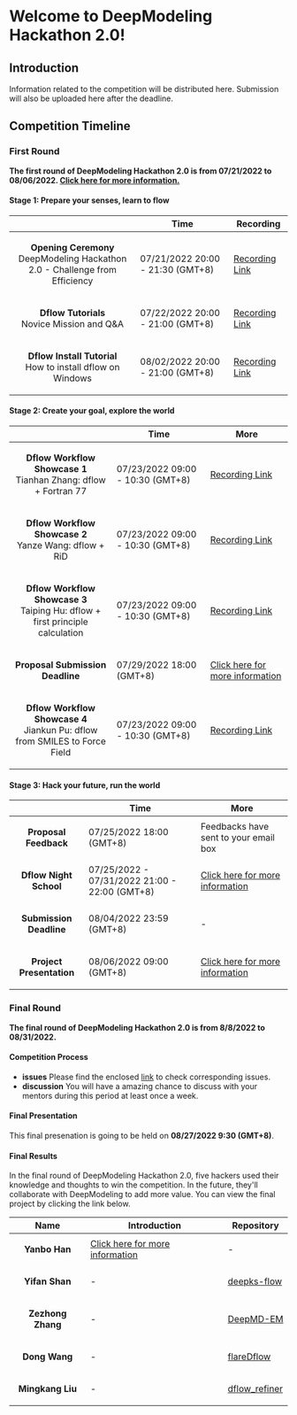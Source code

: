 # Welcome to DeepModeling Hackathon 2.0!

## Introduction 
Information related to the competition will be distributed here. Submission will also be uploaded here after the deadline.

## Competition Timeline

### First Round 
**The first round of DeepModeling Hackathon 2.0 is from 07/21/2022 to 08/06/2022. [Click here for more information.](https://mp.weixin.qq.com/s?__biz=MzUxMDQwOTk4MA==&mid=2247490627&idx=1&sn=e06b4a1e484b55896db5582f3eb127f5&chksm=f90231d0ce75b8c65bacaf6af517ca749a399bbbea3dd8b3059ef1856f25d88baaf194a9806d&token=249458300&lang=zh_CN#rd)**

#### Stage 1: Prepare your senses, learn to flow
|  | Time | Recording |
|---|---|---|
| <p align="center"> **Opening Ceremony** <br> DeepModeling Hackathon 2.0 - Challenge from Efficiency | 07/21/2022 20:00 - 21:30 (GMT+8) | [Recording Link](https://www.bilibili.com/video/BV1Je4y1Q7S3?spm_id_from=333.999.0.0&vd_source=b515a0a67e15978a3d1a0029332c54d2) |
| <p align="center"> **Dflow Tutorials** <br> Novice Mission and Q&A | 07/22/2022 20:00 - 21:00 (GMT+8) | [Recording Link](https://www.bilibili.com/video/BV1na411U7VV/?spm_id_from=333.788&vd_source=b515a0a67e15978a3d1a0029332c54d2) |
| <p align="center"> **Dflow Install Tutorial** <br> How to install dflow on Windows | 08/02/2022 20:00 - 21:00 (GMT+8) | [Recording Link](https://www.bilibili.com/video/BV1RW4y1y7v2?share_source=copy_web&vd_source=f6856eb86c5b384d64562cf85eaef639) |
  
#### Stage 2: Create your goal, explore the world
|  | Time | More | 
|---|---|---|
| <p align="center"> **Dflow Workflow Showcase 1** <br> Tianhan Zhang: dflow + Fortran 77 | 07/23/2022 09:00 - 10:30 (GMT+8) |[Recording Link](https://www.bilibili.com/video/BV1CG4y1i76Q/?spm_id_from=333.788&vd_source=b515a0a67e15978a3d1a0029332c54d2) |
| <p align="center"> **Dflow Workflow Showcase 2** <br> Yanze Wang: dflow + RiD | 07/23/2022 09:00 - 10:30 (GMT+8) | [Recording Link](https://www.bilibili.com/video/BV1Zr4y1L7e9/?spm_id_from=333.788&vd_source=b515a0a67e15978a3d1a0029332c54d2) |
| <p align="center"> **Dflow Workflow Showcase 3** <br> Taiping Hu: dflow + first principle calculation | 07/23/2022 09:00 - 10:30 (GMT+8) | [Recording Link](https://www.bilibili.com/video/BV1GN4y177ns/?spm_id_from=333.788.recommend_more_video.0&vd_source=b515a0a67e15978a3d1a0029332c54d2) |
|  <p align="center"> **Proposal Submission Deadline** | 07/29/2022 18:00 (GMT+8) | [Click here for more information](https://github.com/deepmodeling-activity/hackathon2022/tree/main/first_round#stage-2-create-your-goal-explore-the-world)|
|	<P align="center"> **Dflow Workflow Showcase 4**<br> Jiankun Pu: dflow from SMILES to Force Field | 07/23/2022 09:00 - 10:30 (GMT+8) |[Recording Link](https://www.bilibili.com/video/BV1zN4y1L7Rw?share_source=copy_web&vd_source=f6856eb86c5b384d64562cf85eaef639) |

#### Stage 3: Hack your future, run the world 
|  | Time | More |
|---|---|---|
| <p align="center"> **Proposal Feedback** | 07/25/2022 18:00 (GMT+8) |Feedbacks have sent to your email box |
| <p align="center"> **Dflow Night School** | 07/25/2022 - 07/31/2022 21:00 - 22:00 (GMT+8) | [Click here for more information](https://space.bilibili.com/626179751/) |
| <p align="center"> **Submission Deadline** | 08/04/2022 23:59 (GMT+8) | - |
| <p align="center"> **Project Presentation** | 08/06/2022 09:00 (GMT+8) |[Click here for more information](https://mp.weixin.qq.com/s?__biz=MzUxMDQwOTk4MA==&mid=2247491763&idx=1&sn=2dadaf138e07b86fba9319c5c0041c26&chksm=f901cd20ce764436d6e7a4a5f78605f0d9ea9d3b144661882c1cdfb511b2e07d414cf51ff8b5&token=249458300&lang=zh_CN#rd) |

### Final Round 
**The final round of DeepModeling Hackathon 2.0 is from 8/8/2022 to 08/31/2022.**

#### Competition Process
- **issues** Please find the enclosed [link](https://github.com/deepmodeling-activity/hackathon2022/blob/main/final_round/readme.md) to check corresponding issues. 
- **discussion** You will have a amazing chance to discuss with your mentors during this period at least once a week.
#### Final Presentation 
This final presenation is going to be held on **08/27/2022 9:30 (GMT+8)**. 
#### Final Results
In the final round of DeepModeling Hackathon 2.0, five hackers used their knowledge and thoughts to win the competition. In the future, they'll collaborate with DeepModeling to add more value. You can view the final project by clicking the link below.

| Name | Introduction |Repository|
|---|---|---|
| <p align="center"> **Yanbo Han** | [Click here for more information](https://mp.weixin.qq.com/s?__biz=MzUxMDQwOTk4MA==&mid=2247492315&idx=1&sn=3cef15662c51c148b2825914b2625123&chksm=f901cf48ce76465e3c3265836d904249b2f561942f18c80cedf3befb8bc84dcfac497c9480ee&token=373056208&lang=zh_CN#rd) | - |
| <p align="center"> **Yifan Shan** | - | [deepks-flow](https://github.com/hustlingFive/deepks-flow) |
| <p align="center"> **Zezhong Zhang** | - | [DeepMD-EM](https://github.com/zezhong-zhang/DeepMD-EM)  |
| <p align="center"> **Dong Wang** | - | [flareDflow](https://github.com/DongWangChina/flareDflow) |
| <p align="center"> **Mingkang Liu** | - | [dflow_refiner](https://github.com/Franklalalala/dflow_refiner) |

